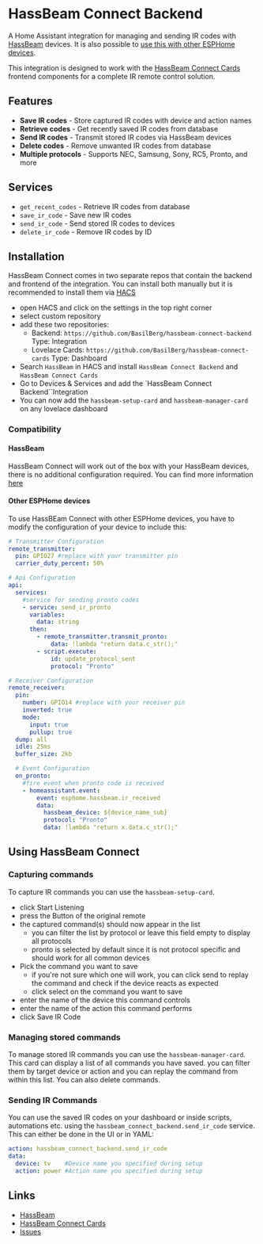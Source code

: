 # HassBeam Connect Backend

A Home Assistant integration for managing and sending IR codes with [HassBeam](https://github.com/BasilBerg/hassbeam) devices. It is also possible to [use this with other ESPHome devices]().

This integration is designed to work with the [HassBeam Connect Cards](https://github.com/BasilBerg/hassbeam-connect-cards) frontend components for a complete IR remote control solution.

## Features

- **Save IR codes** - Store captured IR codes with device and action names
- **Retrieve codes** - Get recently saved IR codes from database
- **Send IR codes** - Transmit stored IR codes via HassBeam devices
- **Delete codes** - Remove unwanted IR codes from database
- **Multiple protocols** - Supports NEC, Samsung, Sony, RC5, Pronto, and more

## Services

- `get_recent_codes` - Retrieve IR codes from database
- `save_ir_code` - Save new IR codes
- `send_ir_code` - Send stored IR codes to devices
- `delete_ir_code` - Remove IR codes by ID

## Installation

HassBeam Connect comes in two separate repos that contain the backend and frontend of the integration. You can install both manually but it is recommended to install them via [HACS](https://www.hacs.xyz/docs/use/download/download/)

- open HACS and click on the settings in the top right corner
- select custom repository
- add these two repositories:
  - Backend: `https://github.com/BasilBerg/hassbeam-connect-backend` Type: Integration 
  - Lovelace Cards: `https://github.com/BasilBerg/hassbeam-connect-cards` Type: Dashboard
- Search `HassBeam` in HACS and install `HassBeam Connect Backend` and `HassBeam Connect Cards`
- Go to Devices & Services and add the `HassBeam Connect Backend``Integration
- You can now add the `hassbeam-setup-card` and `hassbeam-manager-card` on any lovelace dashboard




### Compatibility
#### HassBeam
HassBeam Connect will work out of the box with your HassBeam devices, there is no additional configuration required. You can find more information [here](https://github.com/BasilBerg/hassbeam/blob/main/setup.md) 

#### Other ESPHome devices
To use HassBEam Connect with other ESPHome devices, you have to modify the configuration of your device to include this:
```yaml
# Transmitter Configuration
remote_transmitter:
  pin: GPIO27 #replace with your transmitter pin
  carrier_duty_percent: 50%

# Api Configuration
api:
  services:
    #service for sending pronto codes
    - service: send_ir_pronto
      variables:
        data: string
      then:
        - remote_transmitter.transmit_pronto:
            data: !lambda "return data.c_str();"
        - script.execute:
            id: update_protocol_sent
            protocol: "Pronto"

# Receiver Configuration
remote_receiver:
  pin:
    number: GPIO14 #replace with your receiver pin
    inverted: true
    mode:
      input: true
      pullup: true
  dump: all
  idle: 25ms
  buffer_size: 2kb

  # Event Configuration
  on_pronto:
    #fire event when pronto code is received
    - homeassistant.event:
        event: esphome.hassbeam.ir_received
        data:
          hassbeam_device: ${device_name_sub}
          protocol: "Pronto"
          data: !lambda "return x.data.c_str();"

```

## Using HassBeam Connect


### Capturing commands
To capture IR commands you can use the `hassbeam-setup-card`.
- click Start Listening
- press the Button of the original remote
- the captured command(s) should now appear in the list
  - you can filter the list by protocol or leave this field empty to display all protocols
  - pronto is selected by default since it is not protocol specific and should work for all common devices
- Pick the command you want to save
  - if you're not sure which one will work, you can click send to replay the command and check if the device reacts as expected
  - click select on the command you want to save
- enter the name of the device this command controls
- enter the name of the action this command performs
- click Save IR Code


### Managing stored commands
To manage stored IR commands you can use the `hassbeam-manager-card`. This card can display a list of all commands you have saved. you can filter them by target device or action and you can replay the command from within this list. You can also delete commands.


### Sending IR Commands
You can use the saved IR codes on your dashboard or inside scripts, automations etc. using the `hassbeam_connect_backend.send_ir_code` service.  
This can either be done in the UI or in YAML:

```yaml
action: hassbeam_connect_backend.send_ir_code
data:
  device: tv    #Device name you specified during setup
  action: power #Action name you specified during setup
```


## Links

- [HassBeam](https://github.com/BasilBerg/hassbeam)
- [HassBeam Connect Cards](https://github.com/BasilBerg/hassbeam-connect-cards)
- [Issues](https://github.com/BasilBerg/hassbeam-connect-backend/issues)
